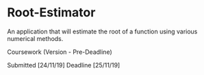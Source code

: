 # Root-Estimator
 An application that will estimate the root of a function using various numerical methods. 
 
 Coursework (Version - Pre-Deadline)
 
 Submitted [24/11/19]
 Deadline [25/11/19]

